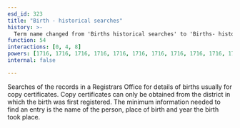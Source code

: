 ```yaml
---
esd_id: 323
title: "Birth - historical searches"
history: >-
  Term name changed from 'Births historical searches' to 'Births- historical searches' and scope notes added in version 2.02. Term name changed from 'Births- historical searches' to 'Birth - historical searches' in version 3.00.
function: 54
interactions: [0, 4, 8]
powers: [1716, 1716, 1716, 1716, 1716, 1716, 1716, 1716, 1716, 1716, 1716, 1716, 1716, 1717, 1717, 1717, 1717, 1717, 1717, 1717, 1717, 1717, 1717, 1717, 1717, 1717, 1718, 1718, 1718, 1718, 1718, 1718, 1718, 1718, 1718, 1718, 1718, 1718, 1718, 1719, 1719, 1719, 1719, 1719, 1719, 1719, 1719, 1719, 1719, 1719, 1719, 1719, 3191, 3191, 3191, 3191, 3191, 3191, 3191, 3191, 3191]
internal: false

---
```


Searches of the records in a Registrars Office for details of births usually for copy certificates.  Copy certificates can only be obtained from the district in which the birth was first registered.  The minimum information needed to find an entry is the name of the person, place of birth and year the birth took place.

